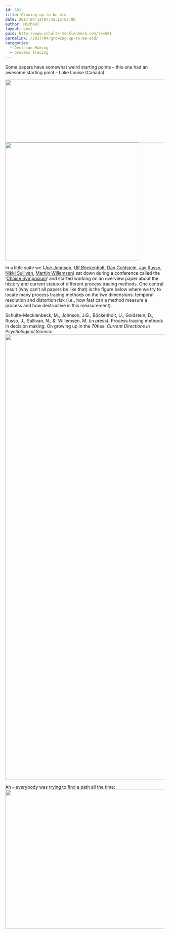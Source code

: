 ```yaml
---
id: 501
title: Growing up to be old
date: 2017-04-12T07:45:12-07:00
author: Michael
layout: post
guid: http://www.schulte-mecklenbeck.com/?p=501
permalink: /2017/04/growing-up-to-be-old/
categories:
  - Decision Making
  - process tracing
---
```

Some papers have somewhat weird starting points &#8211; this one had an awesome starting point &#8211; Lake Louise (Canada):

<img class="aligncenter size-large wp-image-505" src="http://www.schulte-mecklenbeck.com/wp-content/uploads//2017/04/canada-1024x347.jpg" alt="" width="584" height="198" srcset="2017/04/canada-1024x347.jpg 1024w, 2017/04/canada-300x102.jpg 300w, 2017/04/canada-768x260.jpg 768w, 2017/04/canada-1477x500.jpg 1477w, 2017/04/canada-500x169.jpg 500w" sizes="(max-width: 584px) 100vw, 584px" />  
<img class="aligncenter size-full wp-image-507" src="http://www.schulte-mecklenbeck.com/wp-content/uploads//2017/04/wprkshop.jpg" alt="" width="423" height="372" srcset="2017/04/wprkshop.jpg 423w, 2017/04/wprkshop-300x264.jpg 300w" sizes="(max-width: 423px) 100vw, 423px" /> 

In a little suite we ([Joe Johnson](https://miamioh.edu/cas/academics/departments/psychology/about/current-faculty-staff/johnson-joseph/index.html), [Ulf Böckenholt](http://www.kellogg.northwestern.edu/faculty/directory/bockenholt_ulf.aspx), [Dan Goldstein](http://www.dangoldstein.com), [Jay Russo](http://www.johnson.cornell.edu/Faculty-And-Research/Profile?id=jer9), [Nikki Sullivan](https://sites.duke.edu/huettellab/post-doc-nikki-sullivan/), [Martijn Willemsen](https://www.tue.nl/en/university/departments/industrial-engineering-innovation-sciences/the-department/staff/detail/ep/e/d/ep-uid/19980508/)) sat down during a conference called the &#8216;[Choice Symposium](https://www.choicesymposium.com/)&#8216; and started working on an overview paper about the history and current status of different process tracing methods. One central result (why can&#8217;t all papers be like that) is the figure below where we try to locate many process tracing methods on the two dimensions: temporal resolution and distortion risk (i.e., how fast can a method measure a process and how destructive is this measurement).

Schulte-Mecklenbeck, M., Johnson, J.G., Böckenholt, U., Goldstein, D., Russo, J., Sullivan, N., &  Willemsen, M. (in press). Process tracing methods in decision making: On growing up in the 70ties. _Current Directions in Psychological Science_.<img class="aligncenter size-full wp-image-503" src="http://www.schulte-mecklenbeck.com/wp-content/uploads//2017/04/40years.png" alt="" width="2496" height="1404" srcset="2017/04/40years.png 2496w, 2017/04/40years-300x169.png 300w, 2017/04/40years-768x432.png 768w, 2017/04/40years-1024x576.png 1024w, 2017/04/40years-889x500.png 889w, 2017/04/40years-500x281.png 500w" sizes="(max-width: 2496px) 100vw, 2496px" />

Ah &#8211; everybody was trying to find a path all the time:<img class="aligncenter size-large wp-image-506" src="http://www.schulte-mecklenbeck.com/wp-content/uploads//2017/04/lost-1024x768.jpg" alt="" width="584" height="438" srcset="2017/04/lost-1024x768.jpg 1024w, 2017/04/lost-300x225.jpg 300w, 2017/04/lost-768x576.jpg 768w, 2017/04/lost-667x500.jpg 667w, 2017/04/lost-500x375.jpg 500w" sizes="(max-width: 584px) 100vw, 584px" />

&nbsp;

&nbsp;

&nbsp;